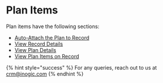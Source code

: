 # Plan Items

Plan items have the following sections:

* [Auto-Attach the Plan to Record](https://docs.inogic.com/business-process-checklist/features/user-plans/auto-attach-the-plan-to-record)
* [View Record Details](https://docs.inogic.com/business-process-checklist/features/user-plans/view-record-details)
* [View Plan Details](https://docs.inogic.com/business-process-checklist/features/user-plans/view-plan-details)
* [View Plan Items on Record](https://docs.inogic.com/business-process-checklist/features/user-plans/view-plan-items-on-record)

{% hint style="success" %}
For any queries, reach out to us at [crm@inogic.com](mailto:crm@inogic.com)
{% endhint %}
